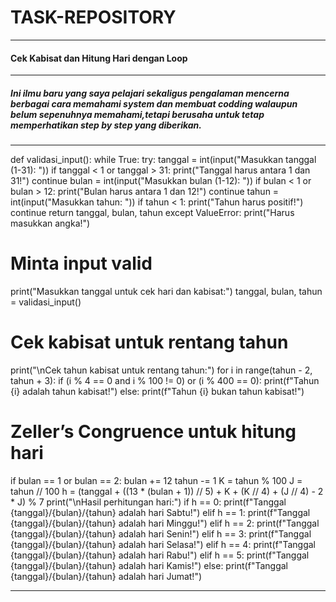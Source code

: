 # TASK-REPOSITORY

---
#### Cek Kabisat dan Hitung Hari dengan Loop
---
##### Ini ilmu baru yang saya pelajari sekaligus pengalaman mencerna berbagai cara memahami system dan membuat codding walaupun belum sepenuhnya memahami,tetapi berusaha untuk tetap memperhatikan step by step yang diberikan.
---
def validasi_input():
    while True:
        try:
            tanggal = int(input("Masukkan tanggal (1-31): "))
            if tanggal < 1 or tanggal > 31:
                print("Tanggal harus antara 1 dan 31!")
                continue
            bulan = int(input("Masukkan bulan (1-12): "))
            if bulan < 1 or bulan > 12:
                print("Bulan harus antara 1 dan 12!")
                continue
            tahun = int(input("Masukkan tahun: "))
            if tahun < 1:
                print("Tahun harus positif!")
                continue
            return tanggal, bulan, tahun
        except ValueError:
            print("Harus masukkan angka!")

# Minta input valid
print("Masukkan tanggal untuk cek hari dan kabisat:")
tanggal, bulan, tahun = validasi_input()

# Cek kabisat untuk rentang tahun
print("\nCek tahun kabisat untuk rentang tahun:")
for i in range(tahun - 2, tahun + 3):
    if (i % 4 == 0 and i % 100 != 0) or (i % 400 == 0):
        print(f"Tahun {i} adalah tahun kabisat!")
    else:
        print(f"Tahun {i} bukan tahun kabisat!")

# Zeller’s Congruence untuk hitung hari
if bulan == 1 or bulan == 2:
    bulan += 12
    tahun -= 1
K = tahun % 100
J = tahun // 100
h = (tanggal + ((13 * (bulan + 1)) // 5) + K + (K // 4) + (J // 4) - 2 * J) % 7
print("\nHasil perhitungan hari:")
if h == 0:
    print(f"Tanggal {tanggal}/{bulan}/{tahun} adalah hari Sabtu!")
elif h == 1:
    print(f"Tanggal {tanggal}/{bulan}/{tahun} adalah hari Minggu!")
elif h == 2:
    print(f"Tanggal {tanggal}/{bulan}/{tahun} adalah hari Senin!")
elif h == 3:
    print(f"Tanggal {tanggal}/{bulan}/{tahun} adalah hari Selasa!")
elif h == 4:
    print(f"Tanggal {tanggal}/{bulan}/{tahun} adalah hari Rabu!")
elif h == 5:
    print(f"Tanggal {tanggal}/{bulan}/{tahun} adalah hari Kamis!")
else:
    print(f"Tanggal {tanggal}/{bulan}/{tahun} adalah hari Jumat!")
__________


